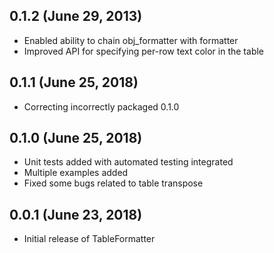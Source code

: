 ## 0.1.2 (June 29, 2013)

* Enabled ability to chain obj_formatter with formatter
* Improved API for specifying per-row text color in the table 

## 0.1.1 (June 25, 2018)

* Correcting incorrectly packaged 0.1.0

## 0.1.0 (June 25, 2018)

* Unit tests added with automated testing integrated
* Multiple examples added 
* Fixed some bugs related to table transpose

## 0.0.1 (June 23, 2018)

* Initial release of TableFormatter